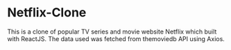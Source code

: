 # Netflix-Clone
This is a clone of popular TV series and movie website Netflix which built with ReactJS. The data used was fetched from themoviedb API using Axios.
